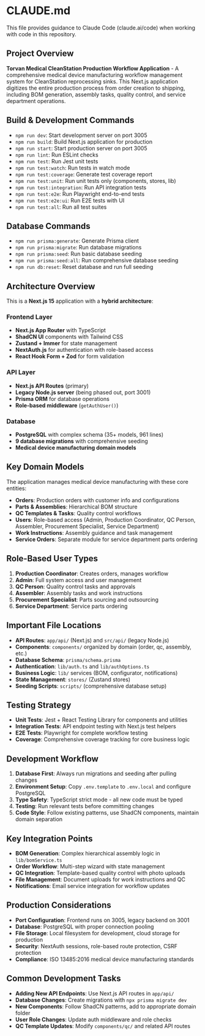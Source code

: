 # CLAUDE.md

This file provides guidance to Claude Code (claude.ai/code) when working with code in this repository.

## Project Overview

**Torvan Medical CleanStation Production Workflow Application** - A comprehensive medical device manufacturing workflow management system for CleanStation reprocessing sinks. This Next.js application digitizes the entire production process from order creation to shipping, including BOM generation, assembly tasks, quality control, and service department operations.

## Build & Development Commands

- `npm run dev`: Start development server on port 3005
- `npm run build`: Build Next.js application for production
- `npm run start`: Start production server on port 3005
- `npm run lint`: Run ESLint checks
- `npm run test`: Run Jest unit tests
- `npm run test:watch`: Run tests in watch mode
- `npm run test:coverage`: Generate test coverage report
- `npm run test:unit`: Run unit tests only (components, stores, lib)
- `npm run test:integration`: Run API integration tests
- `npm run test:e2e`: Run Playwright end-to-end tests
- `npm run test:e2e:ui`: Run E2E tests with UI
- `npm run test:all`: Run all test suites

## Database Commands

- `npm run prisma:generate`: Generate Prisma client
- `npm run prisma:migrate`: Run database migrations
- `npm run prisma:seed`: Run basic database seeding
- `npm run prisma:seed:all`: Run comprehensive database seeding
- `npm run db:reset`: Reset database and run full seeding

## Architecture Overview

This is a **Next.js 15** application with a **hybrid architecture**:

### Frontend Layer
- **Next.js App Router** with TypeScript
- **ShadCN UI** components with Tailwind CSS
- **Zustand + Immer** for state management
- **NextAuth.js** for authentication with role-based access
- **React Hook Form + Zod** for form validation

### API Layer
- **Next.js API Routes** (primary)
- **Legacy Node.js server** (being phased out, port 3001)
- **Prisma ORM** for database operations
- **Role-based middleware** (`getAuthUser()`)

### Database
- **PostgreSQL** with complex schema (35+ models, 961 lines)
- **9 database migrations** with comprehensive seeding
- **Medical device manufacturing domain models**

## Key Domain Models

The application manages medical device manufacturing with these core entities:
- **Orders**: Production orders with customer info and configurations
- **Parts & Assemblies**: Hierarchical BOM structure
- **QC Templates & Tasks**: Quality control workflows
- **Users**: Role-based access (Admin, Production Coordinator, QC Person, Assembler, Procurement Specialist, Service Department)
- **Work Instructions**: Assembly guidance and task management
- **Service Orders**: Separate module for service department parts ordering

## Role-Based User Types

1. **Production Coordinator**: Creates orders, manages workflow
2. **Admin**: Full system access and user management
3. **QC Person**: Quality control tasks and approvals
4. **Assembler**: Assembly tasks and work instructions
5. **Procurement Specialist**: Parts sourcing and outsourcing
6. **Service Department**: Service parts ordering

## Important File Locations

- **API Routes**: `app/api/` (Next.js) and `src/api/` (legacy Node.js)
- **Components**: `components/` organized by domain (order, qc, assembly, etc.)
- **Database Schema**: `prisma/schema.prisma`
- **Authentication**: `lib/auth.ts` and `lib/authOptions.ts`
- **Business Logic**: `lib/` services (BOM, configurator, notifications)
- **State Management**: `stores/` (Zustand stores)
- **Seeding Scripts**: `scripts/` (comprehensive database setup)

## Testing Strategy

- **Unit Tests**: Jest + React Testing Library for components and utilities
- **Integration Tests**: API endpoint testing with Next.js test helpers
- **E2E Tests**: Playwright for complete workflow testing
- **Coverage**: Comprehensive coverage tracking for core business logic

## Development Workflow

1. **Database First**: Always run migrations and seeding after pulling changes
2. **Environment Setup**: Copy `.env.template` to `.env.local` and configure PostgreSQL
3. **Type Safety**: TypeScript strict mode - all new code must be typed
4. **Testing**: Run relevant tests before committing changes
5. **Code Style**: Follow existing patterns, use ShadCN components, maintain domain separation

## Key Integration Points

- **BOM Generation**: Complex hierarchical assembly logic in `lib/bomService.ts`
- **Order Workflow**: Multi-step wizard with state management
- **QC Integration**: Template-based quality control with photo uploads
- **File Management**: Document uploads for work instructions and QC
- **Notifications**: Email service integration for workflow updates

## Production Considerations

- **Port Configuration**: Frontend runs on 3005, legacy backend on 3001
- **Database**: PostgreSQL with proper connection pooling
- **File Storage**: Local filesystem for development, cloud storage for production
- **Security**: NextAuth sessions, role-based route protection, CSRF protection
- **Compliance**: ISO 13485:2016 medical device manufacturing standards

## Common Development Tasks

- **Adding New API Endpoints**: Use Next.js API routes in `app/api/`
- **Database Changes**: Create migrations with `npx prisma migrate dev`
- **New Components**: Follow ShadCN patterns, add to appropriate domain folder
- **User Role Changes**: Update auth middleware and role checks
- **QC Template Updates**: Modify `components/qc/` and related API routes